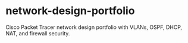 # network-design-portfolio
Cisco Packet Tracer network design portfolio with VLANs, OSPF, DHCP, NAT, and firewall security.
